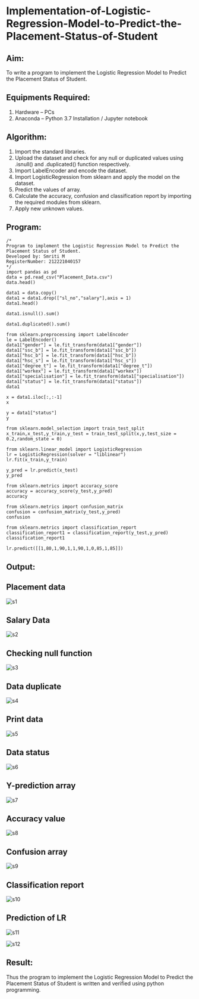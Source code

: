 # Implementation-of-Logistic-Regression-Model-to-Predict-the-Placement-Status-of-Student

## Aim:
To write a program to implement the  Logistic Regression Model to Predict the Placement Status of Student.

## Equipments Required:
1. Hardware – PCs
2. Anaconda – Python 3.7 Installation / Jupyter notebook

## Algorithm:
1. Import the standard libraries.
2. Upload the dataset and check for any null or duplicated values using .isnull() and .duplicated() function respectively.
3. Import LabelEncoder and encode the dataset.
4. Import LogisticRegression from sklearn and apply the model on the dataset.
5. Predict the values of array.
6. Calculate the accuracy, confusion and classification report by importing the required modules from sklearn.
7. Apply new unknown values.

## Program:
```
/*
Program to implement the Logistic Regression Model to Predict the Placement Status of Student.
Developed by: Smriti M
RegisterNumber: 212221040157
*/
import pandas as pd
data = pd.read_csv("Placement_Data.csv")
data.head()

data1 = data.copy()
data1 = data1.drop(["sl_no","salary"],axis = 1)
data1.head()

data1.isnull().sum()

data1.duplicated().sum()

from sklearn.preprocessing import LabelEncoder
le = LabelEncoder()
data1["gender"] = le.fit_transform(data1["gender"])
data1["ssc_b"] = le.fit_transform(data1["ssc_b"])
data1["hsc_b"] = le.fit_transform(data1["hsc_b"])
data1["hsc_s"] = le.fit_transform(data1["hsc_s"])
data1["degree_t"] = le.fit_transform(data1["degree_t"])
data1["workex"] = le.fit_transform(data1["workex"])
data1["specialisation"] = le.fit_transform(data1["specialisation"])
data1["status"] = le.fit_transform(data1["status"])
data1

x = data1.iloc[:,:-1]
x

y = data1["status"]
y

from sklearn.model_selection import train_test_split
x_train,x_test,y_train,y_test = train_test_split(x,y,test_size = 0.2,random_state = 0)

from sklearn.linear_model import LogisticRegression
lr = LogisticRegression(solver = "liblinear")
lr.fit(x_train,y_train)

y_pred = lr.predict(x_test)
y_pred

from sklearn.metrics import accuracy_score
accuracy = accuracy_score(y_test,y_pred)
accuracy

from sklearn.metrics import confusion_matrix
confusion = confusion_matrix(y_test,y_pred)
confusion

from sklearn.metrics import classification_report
classification_report1 = classification_report(y_test,y_pred)
classification_report1

lr.predict([[1,80,1,90,1,1,90,1,0,85,1,85]])
```

## Output:

## Placement data 

![s1](https://user-images.githubusercontent.com/113674204/231648649-33f7653d-1911-4ba3-91da-3e9356a138f2.png)

## Salary Data

![s2](https://user-images.githubusercontent.com/113674204/231648766-c04dabd7-2e6a-4468-8a81-f06cfa522da4.png)

## Checking null function

![s3](https://user-images.githubusercontent.com/113674204/231648812-72501394-b313-4fdd-ac86-a24d01d8c91d.png)

## Data duplicate

![s4](https://user-images.githubusercontent.com/113674204/231648864-7b407d77-f8f7-49b2-a05d-281b5b945041.png)

## Print data

![s5](https://user-images.githubusercontent.com/113674204/231648946-47753b98-57e8-451e-abbd-276008a522d8.png)

## Data status

![s6](https://user-images.githubusercontent.com/113674204/231649034-e47148c0-ad9c-4054-bebb-7f829040c6ca.png)

## Y-prediction array

![s7](https://user-images.githubusercontent.com/113674204/231649135-14c5c342-5e42-455a-ac6f-27766be40fa2.png)

## Accuracy value

![s8](https://user-images.githubusercontent.com/113674204/231649242-a6327390-6a81-4dbf-b9b3-31b70d4c727d.png)

## Confusion array

![s9](https://user-images.githubusercontent.com/113674204/231649297-ce66d699-a122-47de-9c44-d8d4f94010e1.png)

## Classification report

![s10](https://user-images.githubusercontent.com/113674204/231649352-cbff8b74-3fbc-46bf-95b9-7bd8139e9de3.png)

## Prediction of LR

![s11](https://user-images.githubusercontent.com/113674204/231649409-913bd15b-c552-4690-a584-570be55c729d.png)

![s12](https://user-images.githubusercontent.com/113674204/231649475-158f4706-b083-4431-879f-5642bd6903af.png)

## Result:
Thus the program to implement the Logistic Regression Model to Predict the Placement Status of Student is written and verified using python programming.
